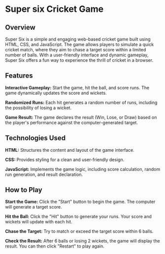# Super six Cricket Game

## Overview

Super Six is a simple and engaging web-based cricket game built using HTML, CSS, and JavaScript. The game allows players to simulate a quick cricket match, where they aim to chase a target score within a limited number of balls. With a user-friendly interface and dynamic gameplay, Super Six offers a fun way to experience the thrill of cricket in a browser.

## Features

**Interactive Gameplay:** Start the game, hit the ball, and score runs. The game dynamically updates the score and wickets.

**Randomized Runs:** Each hit generates a random number of runs, including the possibility of losing a wicket.

**Game Result:** The game declares the result (Win, Lose, or Draw) based on the player's performance against the computer-generated target.

## Technologies Used

**HTML:** Structures the content and layout of the game interface.

**CSS:** Provides styling for a clean and user-friendly design.

**JavaScript:** Implements the game logic, including score calculation, random run generation, and result declaration.

## How to Play

**Start the Game:** Click the "Start" button to begin the game. The computer will generate a target score.

**Hit the Ball:** Click the "Hit" button to generate your runs. Your score and wickets will update with each hit.

**Chase the Target:** Try to match or exceed the target score within 6 balls.

**Check the Result:** After 6 balls or losing 2 wickets, the game will display the result. You can then click "Restart" to play again.
